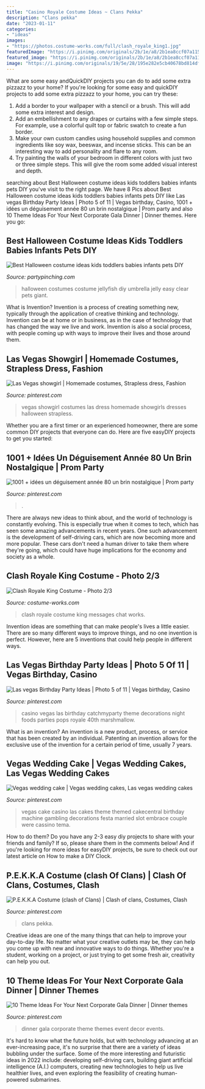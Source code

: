 ```yaml
---
title: "Casino Royale Costume Ideas ~ Clans Pekka"
description: "Clans pekka"
date: "2023-01-11"
categories:
- "ideas"
images:
- "https://photos.costume-works.com/full/clash_royale_king1.jpg"
featuredImage: "https://i.pinimg.com/originals/2b/1e/a8/2b1ea8ccf07a1157484ceed90f01fadd.jpg"
featured_image: "https://i.pinimg.com/originals/2b/1e/a8/2b1ea8ccf07a1157484ceed90f01fadd.jpg"
image: "https://i.pinimg.com/originals/19/5e/28/195e282e5cb40678bd814df14b7534a2.jpg"
---
```



What are some easy andQuickDIY projects you can do to add some extra pizzazz to your home?
If you're looking for some easy and quickDIY projects to add some extra pizzazz to your home, you can try these:
1. Add a border to your wallpaper with a stencil or a brush. This will add some extra interest and design.
2. Add an embellishment to any drapes or curtains with a few simple steps. For example, use a colorful quilt top or fabric swatch to create a fun border.
3. Make your own custom candles using household supplies and common ingredients like soy wax, beeswax, and incense sticks. This can be an interesting way to add personality and flare to any room.
4. Try painting the walls of your bedroom in different colors with just two or three simple steps. This will give the room some added visual interest and depth.

	

		
searching about Best Halloween costume ideas kids toddlers babies infants pets DIY you've visit to the right page. We have 8 Pics about Best Halloween costume ideas kids toddlers babies infants pets DIY like Las vegas Birthday Party Ideas | Photo 5 of 11 | Vegas birthday, Casino, 1001 + idées un déguisement année 80 un brin nostalgique | Prom party and also 10 Theme Ideas For Your Next Corporate Gala Dinner | Dinner themes. Here you go:
		
    
## Best Halloween Costume Ideas Kids Toddlers Babies Infants Pets DIY

<img loading=lazy src="https://partypinching.com/wp-content/uploads/2016/11/jelly.jpg" onerror="this.onerror=null;this.src='https://tse1.mm.bing.net/th?id=OIP.EsAFcQZkdIAZ9qp_zwmBFgHaJ4&amp;pid=15.1';" alt="Best Halloween costume ideas kids toddlers babies infants pets DIY">

_Source: partypinching.com_

>halloween costumes costume jellyfish diy umbrella jelly easy clear pets giant. 

	

What is Invention?
Invention is a process of creating something new, typically through the application of creative thinking and technology. Invention can be at home or in business, as in the case of technology that has changed the way we live and work. Invention is also a social process, with people coming up with ways to improve their lives and those around them.

    
## Las Vegas Showgirl | Homemade Costumes, Strapless Dress, Fashion

<img loading=lazy src="https://i.pinimg.com/736x/c3/88/ea/c388ea4382e599e8ad31e2e1f4c1d997--vegas-showgirl-homemade-costumes.jpg" onerror="this.onerror=null;this.src='https://tse1.mm.bing.net/th?id=OIP.rXHf0T7KLCda5gZJb1jlkAHaJ3&amp;pid=15.1';" alt="Las Vegas showgirl | Homemade costumes, Strapless dress, Fashion">

_Source: pinterest.com_

>vegas showgirl costumes las dress homemade showgirls dresses halloween strapless. 

	

Whether you are a first timer or an experienced homeowner, there are some common DIY projects that everyone can do. Here are five easyDIY projects to get you started:

    
## 1001 + Idées Un Déguisement Année 80 Un Brin Nostalgique | Prom Party

<img loading=lazy src="https://i.pinimg.com/736x/45/ad/2c/45ad2c46e9692624f5a721440752e852.jpg" onerror="this.onerror=null;this.src='https://tse3.mm.bing.net/th?id=OIP.g3C5a-FW9lafNXV8jSLquAHaJ3&amp;pid=15.1';" alt="1001 + idées un déguisement année 80 un brin nostalgique | Prom party">

_Source: pinterest.com_

>. 

	

There are always new ideas to think about, and the world of technology is constantly evolving. This is especially true when it comes to tech, which has seen some amazing advancements in recent years. One such advancement is the development of self-driving cars, which are now becoming more and more popular. These cars don't need a human driver to take them where they're going, which could have huge implications for the economy and society as a whole.

    
## Clash Royale King Costume - Photo 2/3

<img loading=lazy src="https://photos.costume-works.com/full/clash_royale_king1.jpg" onerror="this.onerror=null;this.src='https://tse3.mm.bing.net/th?id=OIP.doLmbFu4iudKV3sL3ehdvQHaJ3&amp;pid=15.1';" alt="Clash Royale King Costume - Photo 2/3">

_Source: costume-works.com_

>clash royale costume king messages chat works. 

	

Invention ideas are something that can make people's lives a little easier. There are so many different ways to improve things, and no one invention is perfect. However, here are 5 inventions that could help people in different ways.

    
## Las Vegas Birthday Party Ideas | Photo 5 Of 11 | Vegas Birthday, Casino

<img loading=lazy src="https://i.pinimg.com/originals/2b/1e/a8/2b1ea8ccf07a1157484ceed90f01fadd.jpg" onerror="this.onerror=null;this.src='https://tse2.mm.bing.net/th?id=OIP.MwcHXEQxoN-88sGNreuc4AHaJ4&amp;pid=15.1';" alt="Las vegas Birthday Party Ideas | Photo 5 of 11 | Vegas birthday, Casino">

_Source: pinterest.com_

>casino vegas las birthday catchmyparty theme decorations night foods parties pops royale 40th marshmallow. 

	

What is an invention?
An invention is a new product, process, or service that has been created by an individual. Patenting an invention allows for the exclusive use of the invention for a certain period of time, usually 7 years.

    
## Vegas Wedding Cake | Vegas Wedding Cakes, Las Vegas Wedding Cakes

<img loading=lazy src="https://i.pinimg.com/originals/a2/8f/d1/a28fd1fd010210cb4e2e18379a408af5.jpg" onerror="this.onerror=null;this.src='https://tse1.mm.bing.net/th?id=OIP.iuMFKuhIkXo-iHLmeqPWsQHaLW&amp;pid=15.1';" alt="Vegas wedding cake | Vegas wedding cakes, Las vegas wedding cakes">

_Source: pinterest.com_

>vegas cake casino las cakes theme themed cakecentral birthday machine gambling decorations festa married slot embrace couple were cassino tema. 

	

How to do them?
Do you have any 2-3 easy diy projects to share with your friends and family? If so, please share them in the comments below! And if you're looking for more ideas for easyDIY projects, be sure to check out our latest article on How to make a DIY Clock.

    
## P.E.K.K.A Costume (clash Of Clans) | Clash Of Clans, Costumes, Clash

<img loading=lazy src="https://i.pinimg.com/originals/19/5e/28/195e282e5cb40678bd814df14b7534a2.jpg" onerror="this.onerror=null;this.src='https://tse3.mm.bing.net/th?id=OIP.emlcFSxtHpfmvJLp9rsxHAAAAA&amp;pid=15.1';" alt="P.E.K.K.A Costume (clash of Clans) | Clash of clans, Costumes, Clash">

_Source: pinterest.com_

>clans pekka. 

	

Creative ideas are one of the many things that can help to improve your day-to-day life. No matter what your creative outlets may be, they can help you come up with new and innovative ways to do things. Whether you're a student, working on a project, or just trying to get some fresh air, creativity can help you out.

    
## 10 Theme Ideas For Your Next Corporate Gala Dinner | Dinner Themes

<img loading=lazy src="https://i.pinimg.com/736x/bd/91/37/bd91374dfc431cc727368936cfd9b88d.jpg" onerror="this.onerror=null;this.src='https://tse3.mm.bing.net/th?id=OIP.r3gynkgNPaXzbYYw06DhDQHaEo&amp;pid=15.1';" alt="10 Theme Ideas For Your Next Corporate Gala Dinner | Dinner themes">

_Source: pinterest.com_

>dinner gala corporate theme themes event decor events. 

	

It's hard to know what the future holds, but with technology advancing at an ever-increasing pace, it's no surprise that there are a variety of ideas bubbling under the surface. Some of the more interesting and futuristic ideas in 2022 include: developing self-driving cars, building giant artificial intelligence (A.I.) computers, creating new technologies to help us live healthier lives, and even exploring the feasibility of creating human-powered submarines.

